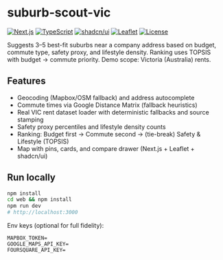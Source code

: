 # suburb-scout-vic

[![Next.js](https://img.shields.io/badge/Next.js-15-black)](https://nextjs.org/) [![TypeScript](https://img.shields.io/badge/TypeScript-5-blue)](https://www.typescriptlang.org/) [![shadcn/ui](https://img.shields.io/badge/shadcn%2Fui-Components-000)](https://ui.shadcn.com/) [![Leaflet](https://img.shields.io/badge/Leaflet-Maps-199900)](https://leafletjs.com/) [![License](https://img.shields.io/badge/license-MIT-green.svg)](LICENSE)

Suggests 3–5 best-fit suburbs near a company address based on budget, commute type, safety proxy, and lifestyle density. Ranking uses TOPSIS with budget → commute priority. Demo scope: Victoria (Australia) rents.

## Features
- Geocoding (Mapbox/OSM fallback) and address autocomplete
- Commute times via Google Distance Matrix (fallback heuristics)
- Real VIC rent dataset loader with deterministic fallbacks and source stamping
- Safety proxy percentiles and lifestyle density counts
- Ranking: Budget first → Commute second → (tie-break) Safety & Lifestyle (TOPSIS)
- Map with pins, cards, and compare drawer (Next.js + Leaflet + shadcn/ui)

## Run locally
```bash
npm install
cd web && npm install
npm run dev
# http://localhost:3000
```

Env keys (optional for full fidelity):
```
MAPBOX_TOKEN=
GOOGLE_MAPS_API_KEY=
FOURSQUARE_API_KEY=
```
